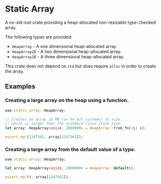 # Static Array
A no-std rust crate providing a heap-allocated non-resizable type-checked array.

The following types are provided:
- `HeapArray` - A one dimensional heap-allocated array.
- `HeapArray2D` - A two dimensional heap-allocated array.
- `HeapArray3D` - A three dimensional heap-allocated array.

This crate does not depend on `std` but does require `alloc` in order to create the array.

## Examples
### Creating a large array on the heap using a function.

```rust
use static_array::HeapArray;

// Creates an array 16 MB (on 64 bit systems) in size
// which is larger than the standard linux stack size.
let array: HeapArray<usize, 2000000> = HeapArray::from_fn(|i| i);

assert_eq!(1247562, array[1247562]);
```

### Creating a large array from the default value of a type.

```rust
use static_array::HeapArray;

let array: HeapArray<usize, 2000000> = HeapArray::default();

assert_eq!(0, array[1247562]);
```

